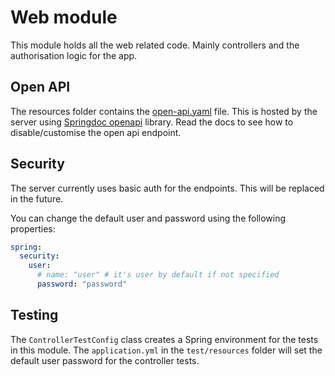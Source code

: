 # Web module

This module holds all the web related code.
Mainly controllers and the authorisation logic for the app.

## Open API

The resources folder contains the [open-api.yaml][open-api-yaml] file.
This is hosted by the server using [Springdoc openapi][springdoc] library.
Read the docs to see how to disable/customise the open api endpoint.

## Security

The server currently uses basic auth for the endpoints.
This will be replaced in the future.

You can change the default user and password using the following properties:

```yaml
spring:
  security:
    user:
      # name: "user" # it's user by default if not specified
      password: "password"
```

## Testing

The `ControllerTestConfig` class creates a Spring environment for the tests in this module.
The `application.yml` in the `test/resources` folder will set the default user password for the controller tests.

[springdoc]: https://springdoc.org/
[open-api-yaml]: server/web/src/main/resources/static/open-api.yaml

